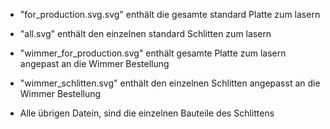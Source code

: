 - "for_production.svg.svg" enthält die gesamte standard Platte zum lasern
- "all.svg" enthält den einzelnen standard Schlitten zum lasern

- "wimmer_for_production.svg" enthält gesamte Platte zum lasern angepast an die Wimmer Bestellung
- "wimmer_schlitten.svg" enthält den einzelnen Schlitten angepasst an die Wimmer Bestellung

- Alle übrigen Datein, sind die einzelnen Bauteile des Schlittens



